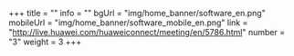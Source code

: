 +++
title = ""
info = ""
bgUrl = "img/home_banner/software_en.png"
mobileUrl = "img/home_banner/software_mobile_en.png"
link = "http://live.huawei.com/huaweiconnect/meeting/en/5786.html"
number = "3"
weight =  3
+++